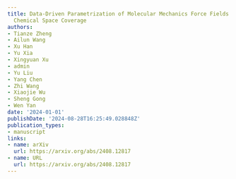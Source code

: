 ```yaml
---
title: Data-Driven Parametrization of Molecular Mechanics Force Fields for Expansive
  Chemical Space Coverage
authors:
- Tianze Zheng
- Ailun Wang
- Xu Han
- Yu Xia
- Xingyuan Xu
- admin
- Yu Liu
- Yang Chen
- Zhi Wang
- Xiaojie Wu
- Sheng Gong
- Wen Yan
date: '2024-01-01'
publishDate: '2024-08-28T16:25:49.028848Z'
publication_types:
- manuscript
links:
- name: arXiv
  url: https://arxiv.org/abs/2408.12817
- name: URL
  url: https://arxiv.org/abs/2408.12817
---
```

